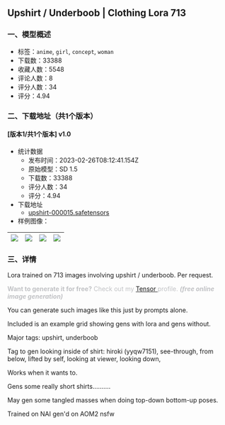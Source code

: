 ## Upshirt / Underboob | Clothing Lora 713
### 一、模型概述

- 标签：`anime`, `girl`, `concept`, `woman`
- 下载数：33388
- 收藏人数：5548
- 评论人数：8
- 评分人数：34
- 评分：4.94

### 二、下载地址（共1个版本）

#### [版本1/共1个版本] v1.0

- 统计数据
  - 发布时间：2023-02-26T08:12:41.154Z
  - 原始模型：SD 1.5
  - 下载数：33388
  - 评分人数：34
  - 评分：4.94
- 下载地址
  - [upshirt-000015.safetensors](https://civitai.com/api/download/models/15588)
- 样例图像：

| <img src="https://image.civitai.com/xG1nkqKTMzGDvpLrqFT7WA/2df3f16e-0dc3-40e9-2fe9-8bfb79d03400/width=450/473184.jpeg" /> | <img src="https://image.civitai.com/xG1nkqKTMzGDvpLrqFT7WA/655d04e6-9add-4456-f221-16771d006a00/width=450/155505.jpeg" /> | <img src="https://image.civitai.com/xG1nkqKTMzGDvpLrqFT7WA/add14ad2-ef66-410f-2b56-c1d231bb9000/width=450/155504.jpeg" /> | <img src="https://image.civitai.com/xG1nkqKTMzGDvpLrqFT7WA/c090c925-a824-4797-0ab3-68611d16c500/width=450/155503.jpeg" /> |
| ---- | ---- | ---- | ---- |


### 三、详情
<p>Lora trained on 713 images involving upshirt / underboob. Per request.</p><p></p><p><strong><span style="color:rgb(193, 194, 197)">Want to generate it for free?</span></strong><span style="color:rgb(193, 194, 197)"> Check out my </span><a target="_blank" rel="ugc" href="https://tensor.art/u/607827757732422497">Tensor </a><span style="color:rgb(193, 194, 197)">profile. </span><strong><em><span style="color:rgb(193, 194, 197)">(free online image generation)</span></em></strong></p><p></p><p>You can generate such images like this just by prompts alone.</p><p>Included is an example grid showing gens with lora and gens without.</p><p>Major tags: upshirt, underboob</p><p>Tag to gen looking inside of shirt: hiroki (yyqw7151), see-through, from below, lifted by self, looking at viewer, looking down,</p><p>Works when it wants to.</p><p>Gens some really short shirts..........</p><p>May gen some tangled masses when doing top-down bottom-up poses.</p><p>Trained on NAI gen'd on AOM2 nsfw</p>
